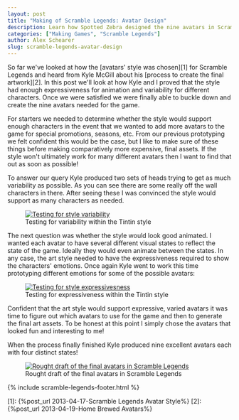 ```yaml
---
layout: post
title: "Making of Scramble Legends: Avatar Design"
description: Learn how Spotted Zebra designed the nine avatars in Scramble Legends. Scramble Legends is a social, turn based word game for Windows 8. Spell words to bury your opponent in letters!
categories: ["Making Games", "Scramble Legends"]
author: Alex Schearer
slug: scramble-legends-avatar-design
---
```


So far we've looked at how the [avatars' style was chosen][1]
for Scramble Legends and heard from Kyle McGill about his 
[process to create the final artwork][2]. 
In this post we'll look at how Kyle and I proved that the 
style had enough expressiveness for animation and variability 
for different characters. Once we were satisfied we were finally 
able to buckle down and create the nine avatars needed for 
the game.

For starters we needed to determine whether the
style would support enough characters in the event
that we wanted to add more avatars to the game for
special promotions, seasons, etc. From our previous
prototyping we felt confident this would be the
case, but I like to make sure of these things
before making comparatively more expensive, final
assets. If the style won't ultimately work for many
different avatars then I want to find that out as
soon as possible!

To answer our query Kyle produced two sets of heads
trying to get as much variability as possible. As
you can see there are some really off the wall
characters in there. After seeing these I was
convinced the style would support as many
characters as needed.

<figure>
    <a href="{{site.url}}/img/posts/2013-04-22-Scramble Legends Avatar Design/variability-test.jpg">
        <img src="{{site.url}}/img/posts/2013-04-22-Scramble Legends Avatar Design/variability-test.thumb.jpg" alt="Testing for style variability"/>
    </a>
    <figcaption>Testing for variability within the Tintin style</figcaption>
</figure>

The next question was whether the style would look
good animated. I wanted each avatar to have several
different visual states to reflect the state of the
game.  Ideally they would even animate between the
states.  In any case, the art style needed to have
the expressiveness required to show the characters'
emotions. Once again Kyle went to work this time
prototyping different emotions for some of the
possible avatars:

<figure>
    <a href="{{site.url}}/img/posts/2013-04-22-Scramble Legends Avatar Design/expressiveness-test.jpg">
        <img src="{{site.url}}/img/posts/2013-04-22-Scramble Legends Avatar Design/expressiveness-test.thumb.jpg" alt="Testing for style expressivesness"/>
    </a>
    <figcaption>Testing for expressiveness within the Tintin style</figcaption>
</figure>

Confident that the art style would support
expressive, varied avatars it was time to figure
out which avatars to use for the game and then to
generate the final art assets. To be honest at this
point I simply chose the avatars that looked fun
and interesting to me!
                            
When the process finally finished Kyle produced
nine excellent avatars each with four distinct
states!                            

<figure>
    <a href="{{site.url}}/img/posts/2013-04-22-Scramble Legends Avatar Design/final-avatars.jpg">
        <img src="{{site.url}}/img/posts/2013-04-22-Scramble Legends Avatar Design/final-avatars.thumb.jpg" alt="Rought draft of the final avatars in Scramble Legends"/>
    </a>
    <figcaption>Rought draft of the final avatars in Scramble Legends</figcaption>
</figure>

{% include scramble-legends-footer.html %}

[1]: {%post_url 2013-04-17-Scramble Legends Avatar Style%}
[2]: {%post_url 2013-04-19-Home Brewed Avatars%}